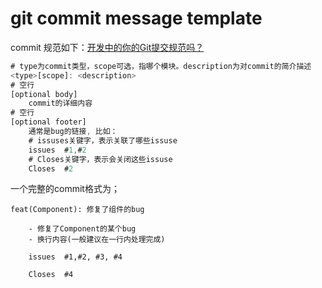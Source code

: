 # git commit message template
commit 规范如下：[开发中的你的Git提交规范吗？](https://segmentfault.com/a/1190000039056198)
```js
# type为commit类型，scope可选，指哪个模块。description为对commit的简介描述
<type>[scope]: <description>
# 空行
[optional body]
    commit的详细内容
# 空行
[optional footer]
    通常是bug的链接, 比如：
    # issuses关键字，表示关联了哪些issuse
    issues  #1,#2
    # Closes关键字，表示会关闭这些issuse
    Closes  #2 
```

一个完整的commit格式为；

```
feat(Component): 修复了组件的bug

    - 修复了Component的某个bug
    - 换行内容(一般建议在一行内处理完成)

    issues  #1,#2, #3, #4

    Closes  #4
```